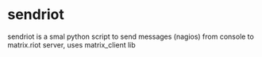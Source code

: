 # sendriot
sendriot is a smal python script to send messages (nagios) from console to matrix.riot server, uses matrix_client lib
